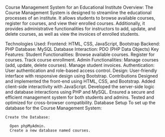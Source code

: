 Course Management System for an Educational Institute
Overview:
The Course Management System is designed to streamline the educational processes of an institute. It allows students to browse available courses, register for courses, and view their enrolled courses. Additionally, it provides administrative functionalities for instructors to add, update, and delete courses, as well as view the invoices of enrolled students.

Technologies Used:
      Frontend: HTML, CSS, JavaScript, Bootstrap
      Backend: PHP
      Database: MySQL
      Database Interaction: PDO (PHP Data Objects)
Key Features: 
      Student Functionalities:
      Browse available courses.
      Register for courses.
      Track course enrollment.
      Admin Functionalities:
      Manage courses (add, update, delete courses).
      Manage student invoices.
Authentication:
      User authentication and role-based access control.
Design:
      User-friendly interface with responsive design using Bootstrap.
Contributions
      Designed and implemented the front-end using HTML, CSS, and Bootstrap.
      Added client-side interactivity with JavaScript.
      Developed the server-side logic and database interactions using PHP and MySQL.
      Ensured a secure and efficient management system for both students and admins.
      Tested and optimized for cross-browser compatibility.
Database Setup
      To set up the database for the Course Management System:
    
    Create the Database:
      
      Open phpMyAdmin.
      Create a new database named courses.
